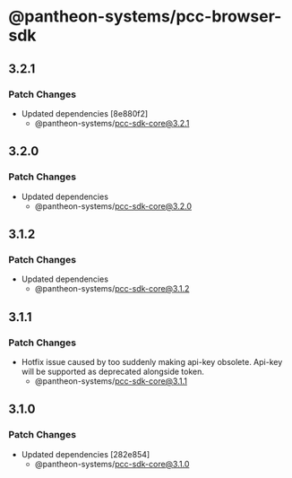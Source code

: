 # @pantheon-systems/pcc-browser-sdk

## 3.2.1

### Patch Changes

- Updated dependencies [8e880f2]
  - @pantheon-systems/pcc-sdk-core@3.2.1

## 3.2.0

### Patch Changes

- Updated dependencies
  - @pantheon-systems/pcc-sdk-core@3.2.0

## 3.1.2

### Patch Changes

- Updated dependencies
  - @pantheon-systems/pcc-sdk-core@3.1.2

## 3.1.1

### Patch Changes

- Hotfix issue caused by too suddenly making api-key obsolete. Api-key will be
  supported as deprecated alongside token.
  - @pantheon-systems/pcc-sdk-core@3.1.1

## 3.1.0

### Patch Changes

- Updated dependencies [282e854]
  - @pantheon-systems/pcc-sdk-core@3.1.0
